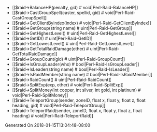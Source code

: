 * [[$raid->BalanceHP(penalty, gid) # void|Perl-Raid-BalanceHP]]
* [[$raid->CastGroupSpell(caster, spellid, gid) # void|Perl-Raid-CastGroupSpell]]
* [[$raid->GetClientByIndex(index) # void|Perl-Raid-GetClientByIndex]]
* [[$raid->GetGroup(string name) # uint|Perl-Raid-GetGroup]]
* [[$raid->GetHighestLevel() # uint|Perl-Raid-GetHighestLevel]]
* [[$raid->GetID() # uint|Perl-Raid-GetID]]
* [[$raid->GetLowestLevel() # uint|Perl-Raid-GetLowestLevel]]
* [[$raid->GetTotalRaidDamage(other) # uint|Perl-Raid-GetTotalRaidDamage]]
* [[$raid->GroupCount(gid) # uint|Perl-Raid-GroupCount]]
* [[$raid->IsGroupLeader(who) # bool|Perl-Raid-IsGroupLeader]]
* [[$raid->IsLeader(string name) # bool|Perl-Raid-IsLeader]]
* [[$raid->IsRaidMember(string name) # bool|Perl-Raid-IsRaidMember]]
* [[$raid->RaidCount() # uint|Perl-Raid-RaidCount]]
* [[$raid->SplitExp(exp, other) # void|Perl-Raid-SplitExp]]
* [[$raid->SplitMoney(int copper, int silver, int gold, int platinum) # void|Perl-Raid-SplitMoney]]
* [[$raid->TeleportGroup(sender, zoneID, float x, float y, float z, float heading, gid) # void|Perl-Raid-TeleportGroup]]
* [[$raid->TeleportRaid(sender, zoneID, float x, float y, float z, float heading) # void|Perl-Raid-TeleportRaid]]


Generated On 2018-01-15T13:04:48-08:00